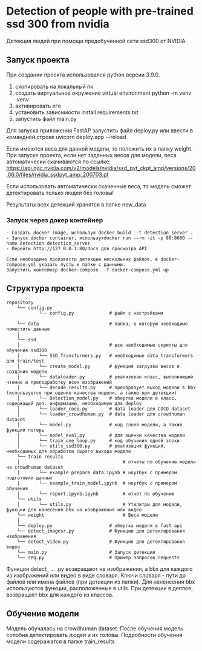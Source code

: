 # Detection of people with pre-trained ssd 300 from nvidia
Детекция людей при помощи предобученной сети ssd300 от NVIDIA
## Запуск проекта

При создании проекта использовался python версии 3.9.0.

1. скопировать на локальный пк
2. создать виртуальное окружение virtual environment python -m venv .venv
3. активировать его
4. установить зависимости install requirements.txt
5. запустить файл main.py

Для запуска приложения FastAP запустить файл deploy.py или ввести в командной строке uvicorn deploy:app --reload

Если имеются веса для данной модели, то положить их в папку weight.
При запуске проекта, если нет заданных весов для модели, веса автоматически скачиваются по ссылке:
   https://api.ngc.nvidia.com/v2/models/nvidia/ssd_pyt_ckpt_amp/versions/20.06.0/files/nvidia_ssdpyt_amp_200703.pt

Если использовать автоматически скаченные веса, то модель сможет детектировать только людей без головы!

Результаты всех детекций хранятся в папке new_data

### Запуск через докер контейнер

    - Создать docker image, используя docker build  -t detection_server .
    - Запуск docker container, используяdocker run --rm -it -p 80:8000 --name detection detection_server
    - Перейти http://127.0.0.1:80/docs для просмотра API

    Если необходимо произвести детекцию нескольких файлов, в docker-compose.yml указать пусть к папке с данными.
    Запустить контейнер docker-compose  -f docker-compose.yml up


## Структура проекта
```
repository
    └── config.py
            └── config.py             # файл с настройками

    └── data                          # папка, в которую необходимо поместить данные
    │
    └── ssd
    │                                 # все необходимые скрипты для обучения ssd300
    |       └── SSD_Transformers.py   # необходимые data_transformers для train/test
    │       └── create_model.py       # функция загрузки весов и создания модели
    │       └── dataloader.py         # реализован класс, выполняющий чтение и преподработку всех изображений
    │       └── decode_results.py     # преобразует выход модели в bbx (используется при оценке качества модели, а также при детекции)
    │       └── Detection_model.py    # обертка модели в класс, содержащий доп. информацию, необходимую для deploy
    │       └── loader_coco.py        # data loader для COCO dataset
    │       └── loader_crowdhuman.py  # data loader для crowdhuman dataset
    │       └── model.py              # код слоев модели, а также функции потерь
    │       └── model_eval.py         # для оценки качества модели
    │       └── train_one_loop.py     # код обучения одной эпохи
    │       └── utils_ssd300.py       # реализация функций, необходимых для обработки сырого выхода модели
    └── train results
    │                                      # отчеты по обучению модели на crowdhuman dataset
    |       └── example prepare data.ipynb # ноутбук с примером подготовки данных
    |       └── example_train_model.ipynb  # ноутбук с примером обучения
    |       └── report.ipynb.ipynb         # отчет по обучению
    └── utils
    │       └── utils.py                   # Утилитры для модели, функции для нанесения bbx на изображения или видео
    └── weight                             # Веса модели
    │
    └── deploy.py                     # обертка модели в fast api
    └── detect_imagesr.py             # Функции для детектирования изображения
    └── detect_video.py               # Функция для детектирования видео
    └── main.py                       # Запуск детекции
    └── req.py                        # Пример запросов requests
```
Функции detect_ ...  .py возвращают не изображения, а bbx для каждого из изображений или видео в виде словаря. Ключи словаря - пути до файлов или имена файлов (при детекции из папки). Для наненсения bbx используются функции, расположенные в utils. При детекции в деплое, возвращает bbx для каждого из классов.
## Обучение модели
Модель обучалась на crowdhuman dataset. После обучения модель сопобна детектировать людей и их головы. Подробности обучения модели содеражатся в папке train_results
